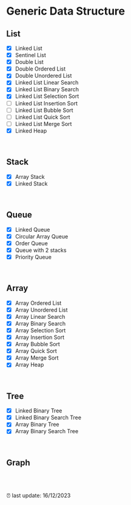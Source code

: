 # Generic Data Structure
## List
* [x] Linked List
* [x] Sentinel List
* [x] Double List
* [x] Double Ordered List
* [x] Double Unordered List
* [x] Linked List Linear Search
* [x] Linked List Binary Search
* [x] Linked List Selection Sort
* [ ] Linked List Insertion Sort
* [ ] Linked List Bubble Sort
* [ ] Linked List Quick Sort
* [ ] Linked List Merge Sort
* [x] Linked Heap
  
<br>

## Stack
* [x] Array Stack
* [x] Linked Stack

<br>

## Queue
* [x] Linked Queue
* [x] Circular Array Queue
* [x] Order Queue
* [x] Queue with 2 stacks
* [x] Priority Queue

<br>

## Array
* [x] Array Ordered List
* [x] Array Unordered List
* [x] Array Linear Search
* [x] Array Binary Search
* [x] Array Selection Sort
* [x] Array Insertion Sort
* [x] Array Bubble Sort
* [x] Array Quick Sort
* [x] Array Merge Sort
* [x] Array Heap

<br>

## Tree
* [x] Linked Binary Tree
* [x] Linked Binary Search Tree
* [x] Array Binary Tree
* [x] Array Binary Search Tree

<br>

## Graph

<br>
<br>

⏰ last update: 16/12/2023

